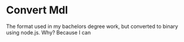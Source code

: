 # Convert Mdl

The format used in my bachelors degree work, but converted to binary using node.js.
Why? Because I can
